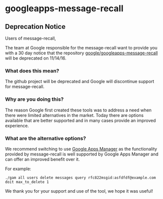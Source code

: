 # googleapps-message-recall

## Deprecation Notice

Users of message-recall,

The team at Google responsible for the message-recall want to provide you with a 30 day notice that the repository [google/googleapps-message-recall](https://github.com/google/googleapps-message-recall) will be deprecated on 11/14/16.

### What does this mean?
The github project will be deprecated and Google will discontinue support for message-recall.

### Why are you doing this?
The reason Google first created these tools was to address a need when there were limited alternatives in the market. Today there are options available that are better supported and in many cases provide an improved experience.

### What are the alternative options?
We recommend switching to use [Google Apps Manager](https://github.com/jay0lee/GAM) as the functionality provided by message-recall is well supported by Google Apps Manager and can offer an improved benefit over it.

For example:

    ./gam all users delete messages query rfc822msgid:asfdfdf@example.com doit max_to_delete 1

We thank you for your support and use of the tool, we hope it was useful! 
